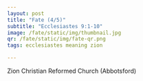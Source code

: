 ```yaml
---
layout: post
title: "Fate (4/5)"
subtitle: "Ecclesiastes 9:1-10"
image: /fate/static/img/thumbnail.jpg
qr: /fate/static/img/fate-qr.png
tags: ecclesiastes meaning zion

---
```

Zion Christian Reformed Church (Abbotsford)
